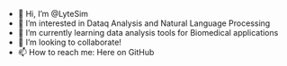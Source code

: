 - 👋 Hi, I’m @LyteSim
- 👀 I’m interested in Dataq Analysis and Natural Language Processing
- 🌱 I’m currently learning data analysis tools for Biomedical applications 
- 💞️ I’m looking to collaborate!
- 📫 How to reach me: Here on GitHub

<!---
LyteSim/LyteSim is a ✨ special ✨ repository because its `README.md` (this file) appears on your GitHub profile.
You can click the Preview link to take a look at your changes.
--->
